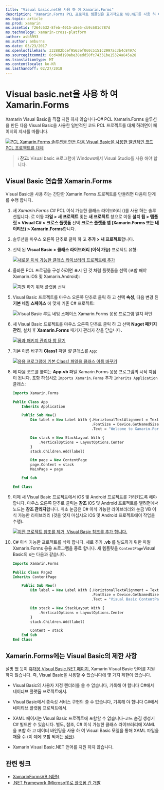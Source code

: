 ```yaml
---
title: "Visual basic.net을 사용 하 여 Xamarin.Forms"
description: "Xamarin.Forms PCL 프로젝트 템플릿은 효과적으로 VB.NET를 사용 하 여 플랫폼 간 모바일 앱을 빌드할 수 있도록 하는 주 어셈블리에 대 한 Visual Basic을 사용 하도록 수정할 수 있습니다."
ms.topic: article
ms.prod: xamarin
ms.assetid: f264c632-8feb-4015-a5e5-cb9c681c787d
ms.technology: xamarin-cross-platform
author: asb3993
ms.author: amburns
ms.date: 03/23/2017
ms.openlocfilehash: 332882bcef9563ef060c5151c2997ac3b4c8497c
ms.sourcegitcommit: 6cd40d190abe38edd50fc74331be15324a845a28
ms.translationtype: MT
ms.contentlocale: ko-KR
ms.lasthandoff: 02/27/2018
---
```

# <a name="xamarinforms-using-visual-basicnet"></a>Visual basic.net을 사용 하 여 Xamarin.Forms

Xamarin Visual Basic을 직접 지원 하지 않습니다-C# PCL Xamarin.Forms 솔루션을 만든 다음 Visual Basic을 사용한 일반적인 코드 PCL 프로젝트를 대체 하려면이 페이지의 지시를 따릅니다.

[ ![](xamarin-forms-images/hero-sml.png "PCL Xamarin.Forms 솔루션을 만든 다음 Visual Basic을 사용한 일반적인 코드 PCL 프로젝트를 대체")](xamarin-forms-images/hero.png)

> ℹ️ **참고:** Visual basic 프로그램에 Windows에서 Visual Studio를 사용 해야 합니다.

## <a name="xamarinforms-with-visual-basic-walkthrough"></a>Visual Basic 연습을 Xamarin.Forms

Visual Basic을 사용 하는 간단한 Xamarin.Forms 프로젝트를 만들려면 다음이 단계를 수행 합니다.

1. 새 *Xamarin.Forms C#* PCL 이식 가능한 클래스 라이브러리 ()를 사용 하는 솔루션입니다.
로 이동 **파일 > 새 프로젝트** 및는 **새 프로젝트** 창으로 이동 **설치 됨 > 템플릿 > Visual C# > 크로스 플랫폼** 선택  **크로스 플랫폼 앱 (Xamarin.Forms 또는 네이티브) > Xamarin.Forms**합니다.

2. 솔루션을 마우스 오른쪽 단추로 클릭 하 고 **추가 > 새 프로젝트**합니다.

3. 선택 된 **Visual Basic > 클래스 라이브러리 (이식 가능)** 프로젝트 유형:

   [ ![](xamarin-forms-images/add-vb-2-sml.png "새로운 이식 가능한 클래스 라이브러리 프로젝트에 추가")](xamarin-forms-images/add-vb-2.png)

4. 올바른 PCL 프로필을 구성 하려면 표시 된 것 처럼 플랫폼을 선택 (포함 해야 Xamarin.iOS 및 Xamarin.Android):

   ![](xamarin-forms-images/add-vb-3-sml.png "지원 하기 위해 플랫폼 선택")

5. Visual Basic 프로젝트를 마우스 오른쪽 단추로 클릭 하 고 선택 **속성**, 다음 변경 된 **기본 네임 스페이스** 에 맞게 기존 C# 프로젝트:

   ![](xamarin-forms-images/add-vb-4s-sml.png "Visual Basic 루트 네임 스페이스 Xamarin.Forms 응용 프로그램 일치 확인")

6. 새 Visual Basic 프로젝트를 마우스 오른쪽 단추로 클릭 하 고 선택 **Nuget 패키지 관리**, 설치 후 **Xamarin.Forms** 패키지 관리자 창을 닫습니다.

   [ ![](xamarin-forms-images/add-vb-4-sml.png "폼과 패키지 관리자 창 닫기")](xamarin-forms-images/add-vb-4.png)

7. 기본 이름 바꾸기 **Class1** 파일 *및* 클래스를 `App`:

   [ ![](xamarin-forms-images/add-vb-5-sml.png "응용 프로그램에 기본 Class1 파일을 클래스 이름 바꾸기")](xamarin-forms-images/add-vb-5.png)

8. 에 다음 코드를 붙여는 **App.vb** 파일 Xamarin.Forms 응용 프로그램의 시작 지점이 됩니다. 포함 하십시오 `Imports Xamarin.Forms` 추가 `Inherits Application` 클래스:

    ```vb 
    Imports Xamarin.Forms

    Public Class App
        Inherits Application

        Public Sub New()
            Dim label = New Label With {.HoriztonalTextAlignment = TextAlignment.Center,
                                        .FontSize = Device.GetNamedSize(NamedSize.Medium, GetType(Label)),
                                        .Text = "Welcome to Xamarin.Forms with Visual Basic.NET"}

            Dim stack = New StackLayout With {
                .VerticalOptions = LayoutOptions.Center
            }
            stack.Children.Add(label)

            Dim page = New ContentPage
            page.Content = stack
            MainPage = page

        End Sub

    End Class
    ```

9. 이제 새 Visual Basic 프로젝트에서 iOS 및 Android 프로젝트를 가리키도록 해야 합니다.
마우스 오른쪽 단추로 클릭는 **참조** iOS 및 Android 프로젝트를 열려면에서 노드는 **참조 관리자**합니다. 취소 눈금은 C# 이식 가능한 라이브러리와 눈금 VB 이식 가능한 라이브러리 (것을 잊지 마십시오 iOS 및 Android 프로젝트에이 작업을 수행).

   [ ![](xamarin-forms-images/add-vb-8-sml.png "이전 프로젝트 참조를 제거, Visual Basic 참조를 추가 합니다.")](xamarin-forms-images/add-vb-8.png)

10. C# 이식 가능한 프로젝트를 삭제 합니다. 새로 추가 **.vb** 를 빌드하기 위한 파일 Xamarin.Forms 응용 프로그램을 종료 합니다. 새 템플릿을 `ContentPage`Visual Basic의 s는 다음과 같습니다.

    ```vb
    Imports Xamarin.Forms

    Public Class Page2
    Inherits ContentPage

        Public Sub New()
            Dim label = New Label With {.HoriztonalTextAlignment = TextAlignment.Center,
                                        .FontSize = Device.GetNamedSize(NamedSize.Medium, GetType(Label)),
                                        .Text = "Visual Basic ContentPage"}

            Dim stack = New StackLayout With {
                .VerticalOptions = LayoutOptions.Center
            }
            stack.Children.Add(label)

            Content = stack
        End Sub
    End Class
    ```

## <a name="limitations-of-visual-basic-in-xamarinforms"></a>Xamarin.Forms에는 Visual Basic의 제한 사항

설명 했 듯이 [휴대용 Visual Basic.NET 페이지](/guides/cross-platform/application_fundamentals/pcl/portable_visual_basic_net/), Xamarin Visual Basic 언어를 지원 하지 않습니다. 즉, Visual Basic을 사용할 수 있습니다에 몇 가지 제한이 있습니다.

 - Visual Basic의 사용자 지정 렌더러를 쓸 수 없습니다, 기록해 야 합니다 C#에서 네이티브 플랫폼 프로젝트에서.

 - Visual Basic에서 종속성 서비스 구현의 쓸 수 없습니다, 기록해 야 합니다 C#에서 네이티브 플랫폼 프로젝트에서.

 - XAML 페이지는 Visual Basic 프로젝트에 포함할 수 없습니다-코드 숨김 생성기 C# 빌드만 수 있습니다. 별도, 참조, C# 이식 가능한 클래스 라이브러리에 XAML을 포함 하 고 데이터 바인딩을 사용 하 여 Visual Basic 모델을 통해 XAML 파일을 채울 수 (이 예에 포함 되어는 [샘플](https://github.com/xamarin/mobile-samples/tree/master/VisualBasic/XamarinFormsVB/XamlPages)).

 - Xamarin Visual Basic.NET 언어를 지원 하지 않습니다.

## <a name="related-links"></a>관련 링크

- [XamarinFormsVB (샘플)](https://github.com/xamarin/mobile-samples/tree/master/VisualBasic/XamarinFormsVB)
- [.NET Framework (Microsoft)로 플랫폼 간 개발](http://msdn.microsoft.com/en-us/library/gg597391(v=vs.110).aspx)
